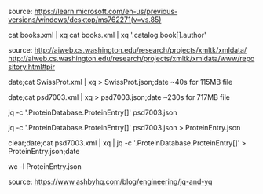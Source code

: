 source:
https://learn.microsoft.com/en-us/previous-versions/windows/desktop/ms762271(v=vs.85)

cat books.xml | xq
cat books.xml | xq '.catalog.book[].author'

source:
http://aiweb.cs.washington.edu/research/projects/xmltk/xmldata/
http://aiweb.cs.washington.edu/research/projects/xmltk/xmldata/www/repository.html#pir

date;cat SwissProt.xml | xq > SwissProt.json;date
~40s for 115MB file

date;cat psd7003.xml | xq > psd7003.json;date
~230s for 717MB file

jq -c '.ProteinDatabase.ProteinEntry[]' psd7003.json

jq -c '.ProteinDatabase.ProteinEntry[]' psd7003.json > ProteinEntry.json

clear;date;cat psd7003.xml | xq | jq -c '.ProteinDatabase.ProteinEntry[]' > ProteinEntry.json;date

wc -l ProteinEntry.json

source:
https://www.ashbyhq.com/blog/engineering/jq-and-yq
